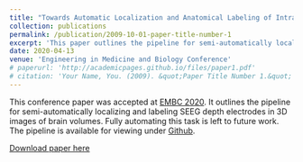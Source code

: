 ```yaml
---
title: "Towards Automatic Localization and Anatomical Labeling of Intracranial Depth Electrodes in Brain Images"
collection: publications
permalink: /publication/2009-10-01-paper-title-number-1
excerpt: 'This paper outlines the pipeline for semi-automatically localizing and labeling SEEG depth electrodes in 3D images of brain volumes. Fully automating this task is left to future work.'
date: 2020-04-13
venue: 'Engineering in Medicine and Biology Conference'
# paperurl: 'http://academicpages.github.io/files/paper1.pdf'
# citation: 'Your Name, You. (2009). &quot;Paper Title Number 1.&quot; <i>Journal 1</i>. 1(1).'
---
```

This conference paper was accepted at [EMBC 2020](https://embc.embs.org/2020/). It outlines the pipeline for semi-automatically localizing and labeling SEEG depth electrodes in 3D images of brain volumes. Fully automating this task is left to future work. The pipeline is available for viewing under [Github](https://github.com/ncsl/seek).

[Download paper here](/files/publications/embc2020-contact-localization.pdf)
